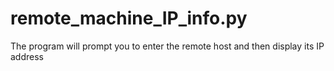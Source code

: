# remote_machine_IP_info.py
The program will prompt you to enter the remote host and then display its IP address
